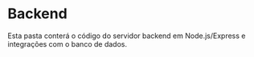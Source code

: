 # Backend
Esta pasta conterá o código do servidor backend em Node.js/Express e integrações com o banco de dados.
